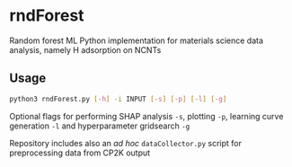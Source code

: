 # rndForest
Random forest ML Python implementation for materials science data analysis, namely H adsorption on NCNTs

## Usage

```bash
python3 rndForest.py [-h] -i INPUT [-s] [-p] [-l] [-g]
```

Optional flags for performing SHAP analysis ```-s```, plotting ```-p```, learning curve generation ```-l``` and hyperparameter gridsearch ```-g```

Repository includes also an *ad hoc* ```dataCollector.py``` script for preprocessing data from CP2K output
